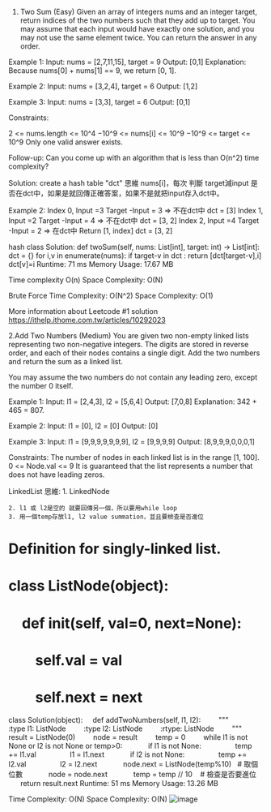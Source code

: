 1. Two Sum (Easy)
Given an array of integers nums and an integer target, return indices of the two numbers such that they add up to target.
You may assume that each input would have exactly one solution, and you may not use the same element twice.
You can return the answer in any order.

Example 1:
	Input: nums = [2,7,11,15], target = 9
	Output: [0,1]
	Explanation: Because nums[0] + nums[1] == 9, we return [0, 1].

Example 2:
	Input: nums = [3,2,4], target = 6
	Output: [1,2]

Example 3:
	Input: nums = [3,3], target = 6
	Output: [0,1]
 

Constraints:

2 <= nums.length <= 10^4
−10^9  <= nums[i] <= 10^9
−10^9  <= target <= 10^9
Only one valid answer exists.
 

Follow-up: Can you come up with an algorithm that is less than O(n^2) time complexity?

Solution:
create a hash table "dct"
思維 nums[i]，每次 判斷 target減input 是否在dct中，如果是就回傳正確答案，如果不是就把input存入dct中。

Example 2:
Index 0, Input =3
Target -Input  = 3 => 不在dct中
dct = [3]
Index 1, Input =2
Target -Input  = 4 => 不在dct中
dct = [3, 2]
Index 2, Input =4
Target -Input  = 2 => 在dct中
Return [1, index]
dct = [3, 2]


<python3> hash
class Solution:
    def twoSum(self, nums: List[int], target: int) -> List[int]:
        dct = {}
        for i,v in enumerate(nums):
            if target-v in dct :
                return [dct[target-v],i]
            dct[v]=i 
Runtime: 71 ms 
Memory Usage: 17.67 MB


Time complexity O(n)
Space Complexity: O(N)

Brute Force
Time Complexity: O(N^2)
Space Complexity: O(1)

More information about Leetcode #1 solution
https://ithelp.ithome.com.tw/articles/10292023


2.Add Two Numbers (Medium)
You are given two non-empty linked lists representing two non-negative integers. The digits are stored in reverse order, and each of their nodes contains a single digit. Add the two numbers and return the sum as a linked list.

You may assume the two numbers do not contain any leading zero, except the number 0 itself.

Example 1:
Input: l1 = [2,4,3], l2 = [5,6,4]
Output: [7,0,8]
Explanation: 342 + 465 = 807.

Example 2:
Input: l1 = [0], l2 = [0]
Output: [0]

Example 3:
Input: l1 = [9,9,9,9,9,9,9], l2 = [9,9,9,9]
Output: [8,9,9,9,0,0,0,1]

Constraints:
The number of nodes in each linked list is in the range [1, 100].
0 <= Node.val <= 9
It is guaranteed that the list represents a number that does not have leading zeros.

<python3> LinkedList
思維: 
	1. LinkedNode 
	
	
	
	2. l1 或 l2是空的 就要回傳另一個，所以要用while loop
	3. 用一個temp存放l1, l2 value summation，並且要檢查是否進位
	
	
# Definition for singly-linked list.
# class ListNode(object):
#     def __init__(self, val=0, next=None):
#         self.val = val
#         self.next = next
class Solution(object):
    def addTwoNumbers(self, l1, l2):
        """
        :type l1: ListNode
        :type l2: ListNode
        :rtype: ListNode
        """
        result = ListNode(0)
        node = result
        temp = 0
        while l1 is not None or l2 is not None or temp>0:
            if l1 is not None:
                temp += l1.val
                l1 = l1.next
            if l2 is not None:
                temp += l2.val
                l2 = l2.next
            node.next = ListNode(temp%10)   # 取個位數
            node = node.next
            temp = temp // 10    # 檢查是否要進位
        return result.next
Runtime: 51 ms 
Memory Usage: 13.26 MB


Time Complexity: O(N)
Space Complexity: O(N)
![image](https://github.com/RaleighGithub/LeetcodeNote/assets/74161529/6e8937f3-864f-4f0d-8d4a-d1c3112c84f2)
